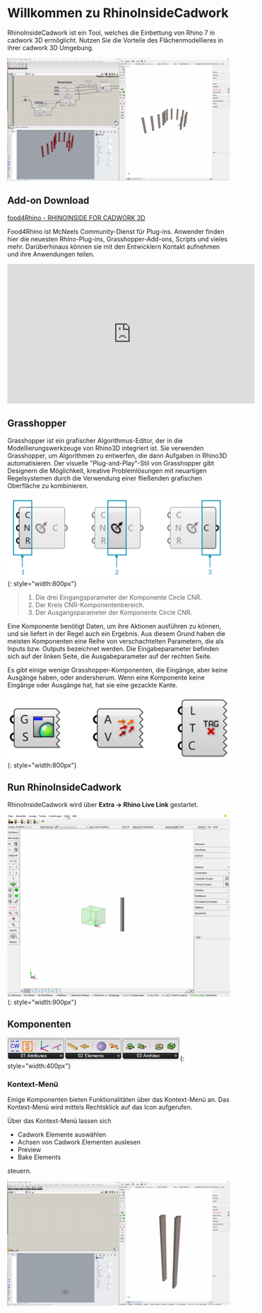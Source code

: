 # Willkommen zu RhinoInsideCadwork

RhinoInsideCadwork ist ein Tool, welches die Einbettung von Rhino 7 in cadwork 3D ermöglicht. Nutzen Sie die Vorteile des Flächenmodellieres in ihrer cadwork 3D Umgebung. 

![Referenced GIF](img/beams_curve.gif "beams curve")

## Add-on Download

[food4Rhino - RHINOINSIDE FOR CADWORK 3D](https://www.food4rhino.com/en/app/rhinoinside-cadwork-3d?lang=de)

Food4Rhino ist McNeels Community-Dienst für Plug-ins. Anwender finden hier die neuesten Rhino-Plug-ins, Grasshopper-Add-ons, Scripts und vieles mehr. Darüberhinaus können sie mit den Entwicklern Kontakt aufnehmen und ihre Anwendungen teilen.

<iframe width="560" height="315" src="https://www.youtube.com/embed/vBh1UHg6ZHQ" title="YouTube video player" frameborder="0" allow="accelerometer; autoplay; clipboard-write; encrypted-media; gyroscope; picture-in-picture" allowfullscreen></iframe>

## Grasshopper

Grasshopper ist ein grafischer Algorithmus-Editor, der in die Modellierungswerkzeuge von Rhino3D integriert ist. Sie verwenden Grasshopper, um Algorithmen zu entwerfen, die dann Aufgaben in Rhino3D automatisieren.
Der visuelle "Plug-and-Play"-Stil von Grasshopper gibt Designern die Möglichkeit, kreative Problemlösungen mit neuartigen Regelsystemen durch die Verwendung einer fließenden grafischen Oberfläche zu kombinieren.

![Backup Text](img/process.png "https://modelab.gitbooks.io/grasshopper-primer/content/1-foundations/1-2/2_grasshopper-component-parts.html"){: style="width:800px"}

> 1. Die drei Eingangsparameter der Komponente Circle CNR.
> 2. Der Kreis CNR-Komponentenbereich.
> 3. Der Ausgangsparameter der Komponente Circle CNR.

Eine Komponente benötigt Daten, um ihre Aktionen ausführen zu können, und sie liefert in der Regel auch ein Ergebnis. Aus diesem Grund haben die meisten Komponenten eine Reihe von verschachtelten Parametern, die als Inputs bzw. Outputs bezeichnet werden. Die Eingabeparameter befinden sich auf der linken Seite, die Ausgabeparameter auf der rechten Seite.

Es gibt einige wenige Grasshopper-Komponenten, die Eingänge, aber keine Ausgänge haben, oder andersherum. Wenn eine Komponente keine Eingänge oder Ausgänge hat, hat sie eine gezackte Kante.

![Backup Text](img/components.png "https://modelab.gitbooks.io/grasshopper-primer/content/1-foundations/1-2/2_grasshopper-component-parts.html"){: style="width:800px"}

## Run RhinoInsideCadwork

RhinoInsideCadwork wird über **Extra -> Rhino Live Link** gestartet. 

![GIF](img/run.gif){: style="width:900px"}

## Komponenten

![Backup Text](img/comps.png "BREP"){: style="width:400px"}

### Kontext-Menü

Einige Komponenten bieten Funktionalitäten über das Kontext-Menü an. Das Kontext-Menü wird mittels Rechtsklick auf das Icon aufgerufen. <br>

Über das Kontext-Menü lassen sich

* Cadwork Elemente auswählen
* Achsen von Cadwork Elementen auslesen
* Preview 
* Bake Elements <br>

steuern. 

![Referenced GIF](img/get_elements.gif "get cadwork elements")
